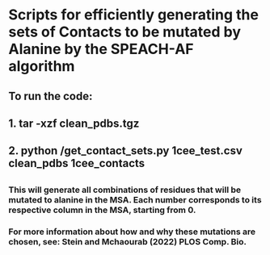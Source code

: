 # Scripts for efficiently generating the sets of Contacts to be mutated by Alanine by the SPEACH-AF algorithm


## To run the code:
## 1.  tar -xzf clean_pdbs.tgz
## 2.  python /get_contact_sets.py 1cee_test.csv clean_pdbs 1cee_contacts
##
### This will generate all combinations of residues that will be mutated to alanine in the MSA.  Each number corresponds to its respective column in the MSA, starting from 0.
### For more information about how and why these mutations are chosen, see: Stein and Mchaourab (2022) PLOS Comp. Bio.
